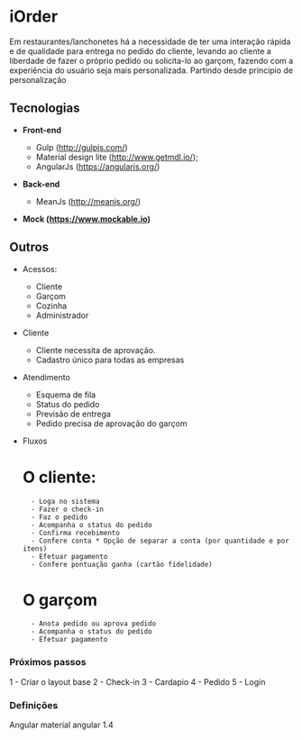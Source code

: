 # iOrder
Em restaurantes/lanchonetes há a necessidade de ter uma interação rápida e de qualidade para entrega no pedido do cliente, levando ao cliente a liberdade de fazer o próprio pedido ou solicita-lo ao garçom, fazendo com a experiência do usuário seja mais personalizada.
Partindo desde principio de personalização

## Tecnologias

* **Front-end**
  - Gulp (http://gulpjs.com/)
  - Material design lite (http://www.getmdl.io/);
  - AngularJs (https://angularjs.org/)

* **Back-end**
	- MeanJs (http://meanjs.org/)

* **Mock (https://www.mockable.io)**

## Outros

- Acessos:
    - Cliente
	- Garçom
	- Cozinha
	- Administrador

- Cliente
	- Cliente necessita de aprovação.
	- Cadastro único para todas as empresas

- Atendimento
	- Esquema de fila
	- Status do pedido
	- Previsão de entrega
	- Pedido precisa de aprovação do garçom
 

- Fluxos

	# O cliente:
		- Loga no sistema
		- Fazer o check-in
		- Faz o pedido
		- Acompanha o status do pedido
		- Confirma recebimento
		- Confere conta * Opção de separar a conta (por quantidade e por itens)
		- Efetuar pagamento
		- Confere pontuação ganha (cartão fidelidade) 

	# O garçom
		- Anota pedido ou aprova pedido
		- Acompanha o status do pedido
		- Efetuar pagamento

### Próximos passos

1 - Criar o layout base
2 - Check-in
3 - Cardapio
4 - Pedido
5 - Login

### Definições

Angular material
angular 1.4



